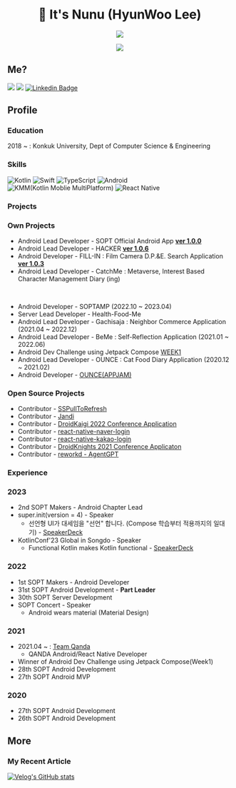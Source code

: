 <h1 align="center"><b>👋 It's Nunu (HyunWoo Lee)</b></h1>
<a href="https://github.com/anuraghazra/github-readme-stats">
  <p align="center"><img src="https://github-readme-stats.vercel.app/api/?username=l2hyunwoo&count_private=true&show_icons=true&theme=dark" /></p>
</a>
<p align="center"><img src="https://github-profile-trophy.vercel.app?username=l2hyunwoo" /></p>


## Me?

<a href="https://velog.io/@l2hyunwoo"><img src="https://img.shields.io/badge/Tech%20Blog-11B48A?style=flat-square&logo=Vimeo&logoColor=white&link=https://velog.io/@l2hyunwoo"/></a>
<a href="https://www.instagram.com/l2hyunwoo/"><img src="https://img.shields.io/badge/Instagram-E4405F?style=flat-square&logo=Instagram&logoColor=white&link=https://www.instagram.com/l2hyunwoo/"/></a>
[![Linkedin Badge](https://img.shields.io/badge/-LinkedIn-blue?style=flat-square&logo=Linkedin&logoColor=white&link=https://www.linkedin.com/in/hyunwoo-lee-0412/)](https://www.linkedin.com/in/hyunwoo-lee-0412/) 

## Profile

### Education

2018 ~ : Konkuk University, Dept of Computer Science & Engineering

### Skills

<p>
  <img alt="Kotlin" src="https://img.shields.io/badge/kotlin-%230095D5.svg?&style=for-the-badge&logo=kotlin&logoColor=white"/>
  <img alt="Swift" src="https://img.shields.io/badge/Swift-FA7343?style=for-the-badge&logo=swift&logoColor=white" />
  <img alt="TypeScript" src="https://img.shields.io/badge/TypeScript-007ACC?style=for-the-badge&logo=typescript&logoColor=white" />
  <img alt="Android" src="https://img.shields.io/badge/Android-3DDC84?style=for-the-badge&logo=android&logoColor=white" />
  <img alt="KMM(Kotlin Moblie MultiPlatform)" src="https://img.shields.io/static/v1?style=for-the-badge&message=Kotlin+Mobile+Multiplatform&color=4285F4&logo=Jetpack+Compose&logoColor=FFFFFF&label="/>
  <img alt="React Native" src="https://img.shields.io/badge/React_Native-20232A?style=for-the-badge&logo=react&logoColor=61DAFB" />
</p>
<p>
</p>

### Projects

<h3> Own Projects </h3>

- Android Lead Developer - SOPT Official Android App [**ver 1.0.0**](https://play.google.com/store/apps/details?id=org.sopt.official)
- Android Lead Developer - HACKER [**ver 1.0.6**](https://play.google.com/store/apps/details?id=com.teamzzong.hacker)
- Android Developer - FILL-IN : Film Camera D.P.&E. Search Application [**ver 1.0.3**](https://play.google.com/store/apps/details?id=com.teamfillin.fillin)
- Android Lead Developer - CatchMe : Metaverse, Interest Based Character Management Diary (ing)

<br/>

- Android Developer - SOPTAMP (2022.10 ~ 2023.04)
- Server Lead Developer - Health-Food-Me
- Android Lead Developer - Gachisaja : Neighbor Commerce Application (2021.04 ~ 2022.12)
- Android Lead Developer - BeMe : Self-Reflection Application (2021.01 ~ 2022.06)
- Android Dev Challenge using Jetpack Compose [WEEK1](https://github.com/l2hyunwoo/l2hyunwoo-compose-puppies)
- Android Lead Developer - OUNCE : Cat Food Diary Application (2020.12 ~ 2021.02)
- Android Developer - [OUNCE(APPJAM)](https://github.com/We-are-Ounce/OUNCE_Android)

<h3> Open Source Projects </h4>

- Contributor - [SSPullToRefresh](https://github.com/SimformSolutionsPvtLtd/SSPullToRefresh)
- Contributor - [Jandi](https://github.com/techinpark/Jandi)
- Contributor - [DroidKaigi 2022 Conference Application](https://github.com/DroidKaigi/conference-app-2022)
- Contributor - [react-native-naver-login](https://github.com/react-native-seoul/react-native-naver-login)
- Contributor - [react-native-kakao-login](https://github.com/react-native-seoul/react-native-kakao-login)
- Contributor - [DroidKnights 2021 Conference Applicaton](https://github.com/droidknights/DroidKnights2021_App)
- Contributor - [reworkd - AgentGPT](https://github.com/reworkd/AgentGPT)

### Experience

<h3> 2023 </h3>

- 2nd SOPT Makers - Android Chapter Lead
- super.init(version = 4) - Speaker
  - 선언형 UI가 대세임을 "선언" 합니다. (Compose 학습부터 적용까지의 일대기) - [SpeakerDeck](https://speakerdeck.com/l2hyunwoo/seoneonhyeong-uiga-daeseimeul-seoneonhabnida)
- KotlinConf'23 Global in Songdo - Speaker
  - Functional Kotlin makes Kotlin functional - [SpeakerDeck](https://speakerdeck.com/l2hyunwoo/functional-kotlin-makes-kotlin-functional)

<h3> 2022 </h3>

- 1st SOPT Makers - Android Developer
- 31st SOPT Android Development - **Part Leader**
- 30th SOPT Server Development
- SOPT Concert - Speaker
  - Android wears material (Material Design)

<h3> 2021 </h3>

- 2021.04 ~ : [Team Qanda](https://mathpresso.com/ko) 
    - QANDA Android/React Native Developer
- Winner of Android Dev Challenge using Jetpack Compose(Week1)
- 28th SOPT Android Development
- 27th SOPT Android MVP

<h3> 2020 </h3>

- 27th SOPT Android Development
- 26th SOPT Android Development


## More 

### My Recent Article
[![Velog's GitHub stats](https://velog-readme-stats.vercel.app/api?name=l2hyunwoo)](https://velog-readme-stats.vercel.app/api/redirect?name=l2hyunwoo)
